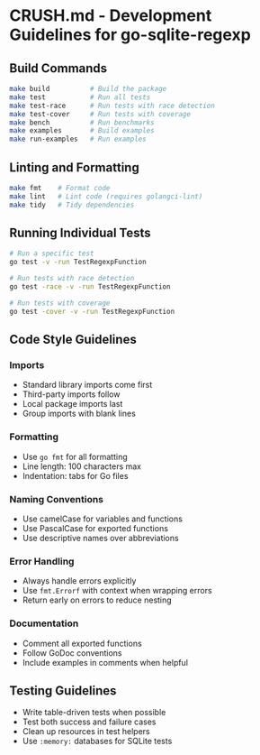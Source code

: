 # CRUSH.md - Development Guidelines for go-sqlite-regexp

## Build Commands
```bash
make build          # Build the package
make test           # Run all tests
make test-race      # Run tests with race detection
make test-cover     # Run tests with coverage
make bench          # Run benchmarks
make examples       # Build examples
make run-examples   # Run examples
```

## Linting and Formatting
```bash
make fmt    # Format code
make lint   # Lint code (requires golangci-lint)
make tidy   # Tidy dependencies
```

## Running Individual Tests
```bash
# Run a specific test
go test -v -run TestRegexpFunction

# Run tests with race detection
go test -race -v -run TestRegexpFunction

# Run tests with coverage
go test -cover -v -run TestRegexpFunction
```

## Code Style Guidelines

### Imports
- Standard library imports come first
- Third-party imports follow
- Local package imports last
- Group imports with blank lines

### Formatting
- Use `go fmt` for all formatting
- Line length: 100 characters max
- Indentation: tabs for Go files

### Naming Conventions
- Use camelCase for variables and functions
- Use PascalCase for exported functions
- Use descriptive names over abbreviations

### Error Handling
- Always handle errors explicitly
- Use `fmt.Errorf` with context when wrapping errors
- Return early on errors to reduce nesting

### Documentation
- Comment all exported functions
- Follow GoDoc conventions
- Include examples in comments when helpful

## Testing Guidelines
- Write table-driven tests when possible
- Test both success and failure cases
- Clean up resources in test helpers
- Use `:memory:` databases for SQLite tests